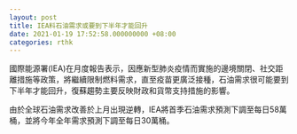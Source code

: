 ```yaml
---
layout: post
title: IEA料石油需求或要到下半年才能回升
date: 2021-01-19 17:52:58.000000000 +08:00
categories: rthk
---
```


國際能源署(IEA)在月度報告表示，因應新型肺炎疫情而實施的邊境關閉、社交距離措施等政策，將繼續限制燃料需求，直至疫苗更廣泛接種，石油需求很可能要到下半年才能回升，復蘇趨勢主要反映財政和貨幣支持措施的影響。

由於全球石油需求改善於上月出現逆轉，IEA將首季石油需求預測下調至每日58萬桶，並將今年全年需求預測下調至每日30萬桶。
